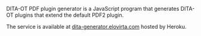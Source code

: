DITA-OT PDF plugin generator is a JavaScript program that generates DITA-OT plugins that extend the default PDF2 plugin.

The service is available at [dita-generator.elovirta.com](http://dita-generator.elovirta.com/) hosted by Heroku.
